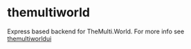 # themultiworld

Express based backend for TheMulti.World.  For more info see [themultiworldui](https://github.com/jtrachtenberg/themultiworldui)
